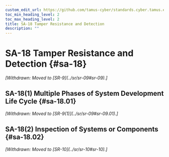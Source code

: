 ```yaml
---
custom_edit_url: https://github.com/tamus-cyber/standards.cyber.tamus.edu/tree/main/static/content/tamus.edu/TAMUS_profile.xml
toc_min_heading_level: 2
toc_max_heading_level: 2
title: SA-18 Tamper Resistance and Detection
description: ""
---
```


# SA-18 Tamper Resistance and Detection {#sa-18}

<prop xmlns="http://csrc.nist.gov/ns/oscal/1.0" name="status" value="withdrawn">
            <em>[Withdrawn: Moved to [SR-9](../sr/sr-09#sr-09).]</em>
         </prop>
         


## SA-18(1) Multiple Phases of System Development Life Cycle {#sa-18.01}

<prop xmlns="http://csrc.nist.gov/ns/oscal/1.0" name="status" value="withdrawn">
               <em>[Withdrawn: Moved to [SR-9(1)](../sr/sr-09#sr-09.01).]</em>
            </prop>
            

## SA-18(2) Inspection of Systems or Components {#sa-18.02}

<prop xmlns="http://csrc.nist.gov/ns/oscal/1.0" name="status" value="withdrawn">
               <em>[Withdrawn: Moved to [SR-10](../sr/sr-10#sr-10).]</em>
            </prop>
            

